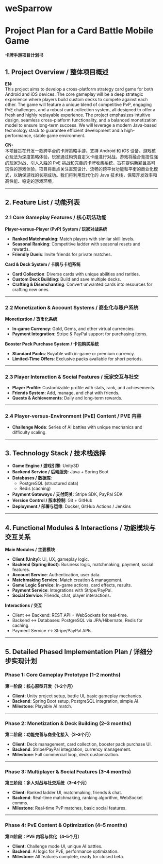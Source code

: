 # weSparrow

# Project Plan for a Card Battle Mobile Game  
**卡牌手游项目计划书**

## 1. Project Overview / 整体项目概述
**EN:**  
This project aims to develop a cross-platform strategy card game for both Android and iOS devices. The core gameplay will be a deep strategic experience where players build custom decks to compete against each other. The game will feature a unique blend of competitive PvP, engaging PvE challenges, and a robust card collection system, all designed to offer a fresh and highly replayable experience. The project emphasizes intuitive design, seamless cross-platform functionality, and a balanced monetization model to ensure long-term success. We will leverage a modern Java-based technology stack to guarantee efficient development and a high-performance, stable game environment.

**CN:**  
本项目旨在开发一款跨平台的卡牌策略手游，支持 Android 和 iOS 设备。游戏核心玩法为深度策略体验，玩家通过构筑自定义卡组进行对战。游戏将融合竞技性强的玩家对战、引人入胜的 PvE 挑战和完善的卡牌收集系统，旨在提供新颖且高可玩性的游戏体验。项目将重点关注直观设计、流畅的跨平台功能和平衡的商业化模式，以确保游戏的长期成功。我们将利用现代化的 Java 技术栈，保障开发效率和高性能、稳定的游戏环境。

---

## 2. Feature List / 功能列表

### 2.1 Core Gameplay Features / 核心玩法功能
**Player-versus-Player (PvP) System / 玩家对战系统**
- **Ranked Matchmaking**: Match players with similar skill levels.  
- **Seasonal Ranking**: Competitive ladder with seasonal resets and rewards.  
- **Friendly Duels**: Invite friends for private matches.

**Card & Deck System / 卡牌与卡组系统**
- **Card Collection**: Diverse cards with unique abilities and rarities.  
- **Custom Deck Building**: Build and save multiple decks.  
- **Crafting & Disenchanting**: Convert unwanted cards into resources for crafting new ones.

---

### 2.2 Monetization & Account Systems / 商业化与账户系统
**Monetization / 货币化系统**
- **In-game Currency**: Gold, Gems, and other virtual currencies.  
- **Payment Integration**: Stripe & PayPal support for purchasing items.

**Booster Pack Purchase System / 卡包购买系统**
- **Standard Packs**: Buyable with in-game or premium currency.  
- **Limited-Time Offers**: Exclusive packs available for short periods.

---

### 2.3 Player Interaction & Social Features / 玩家交互与社交
- **Player Profile**: Customizable profile with stats, rank, and achievements.  
- **Friends System**: Add, manage, and chat with friends.  
- **Quests & Achievements**: Daily and long-term rewards.

---

### 2.4 Player-versus-Environment (PvE) Content / PVE 内容
- **Challenge Mode**: Series of AI battles with unique mechanics and difficulty scaling.

---

## 3. Technology Stack / 技术栈选择
- **Game Engine / 游戏引擎**: Unity3D  
- **Backend Service / 后端服务**: Java + Spring Boot  
- **Databases / 数据库**:  
  - PostgreSQL (structured data)  
  - Redis (caching)  
- **Payment Gateways / 支付网关**: Stripe SDK, PayPal SDK  
- **Version Control / 版本控制**: Git + GitHub  
- **Deployment / 部署与运维**: Docker, GitHub Actions / Jenkins

---

## 4. Functional Modules & Interactions / 功能模块与交互关系

**Main Modules / 主要模块**
- **Client (Unity)**: UI, UX, gameplay logic.  
- **Backend (Spring Boot)**: Business logic, matchmaking, payment, social features.  
- **Account Service**: Authentication, user data.  
- **Matchmaking Service**: Match creation & management.  
- **Game Logic Service**: In-game actions, card effects, results.  
- **Payment Service**: Integrations with Stripe/PayPal.  
- **Social Service**: Friends, chat, player interactions.

**Interactions / 交互**
- Client ↔ Backend: REST API + WebSockets for real-time.  
- Backend ↔ Databases: PostgreSQL via JPA/Hibernate, Redis for caching.  
- Payment Service ↔ Stripe/PayPal APIs.

---

## 5. Detailed Phased Implementation Plan / 详细分步实现计划

### **Phase 1: Core Gameplay Prototype (1–2 months)**  
**第一阶段：核心原型开发（1–2个月）**  
- **Client**: Unity project setup, battle UI, basic gameplay mechanics.  
- **Backend**: Spring Boot setup, PostgreSQL integration, simple AI.  
- **Milestone**: Playable AI match.

---

### **Phase 2: Monetization & Deck Building (2–3 months)**  
**第二阶段：功能完善与商业化接入（2–3个月）**  
- **Client**: Deck management, card collection, booster pack purchase UI.  
- **Backend**: Stripe/PayPal integration, currency management.  
- **Milestone**: Full commercial loop, deck customization.

---

### **Phase 3: Multiplayer & Social Features (3–4 months)**  
**第三阶段：多人对战与社交系统（3–4个月）**  
- **Client**: Ranked ladder UI, matchmaking, friends & chat.  
- **Backend**: Real-time matchmaking, ranking algorithm, WebSocket comms.  
- **Milestone**: Real-time PvP matches, basic social features.

---

### **Phase 4: PvE Content & Optimization (4–5 months)**  
**第四阶段：PVE 内容与优化（4–5个月）**  
- **Client**: Challenge mode UI, unique AI battles.  
- **Backend**: AI logic for PvE, performance optimization.  
- **Milestone**: All features complete, ready for closed beta.
